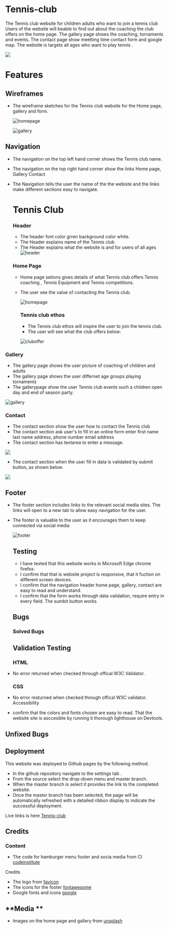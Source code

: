 # Tennis-club
The  Tennis club website for children adults who want to join a tennis club
Users of the website will beable to find out about the coaching the club offers
on the home page. The gallery page shows the coaching, tornaments and events.
The contact page show meetting time  contact form and google map. The website
is targets all ages who want to play tennis .

![](  https://github.com/julielk/Tennis-club/blob/main/assets/documents/device3.PNG )






# **Features**

## **Wireframes**
* The wireframe sketches for the Tennis club website for the Home page,
  gallery and form.

   ![homepage](https://github.com/julielk/Tennis-club/blob/main/assets/documents/homePage.PNG)

   
  ![gallery](https://github.com/julielk/Tennis-club/blob/main/assets/documents/gallery.PNG)


## **Navigation**
* The navigation on the top left hand corner shows the  Tennis club name.
* The navigation on the top right hand corner show the links Home page, Gallery
  Contact
* The Navigation  tells the user the name of the the webiste and  the links
  make different sections easy to navigate.

  # **Tennis Club**      
  ### **Header**
  * The header font color grren background color white.
  * The Header explains name of the Tennis club
  * The Header explains what the website is and for users of all ages
  ![header]()

  ### **Home Page**
  * Home page setions gives details of what Tennis club offers
    Tennis coaching , Tennis Equipment and Tennis competitions.
  * The user see the value of contacting the Tennis club.
    
    ![homepage](https://github.com/julielk/Tennis-club/blob/main/assets/documents/homepage3.PNG)

    ### **Tennis club ethos**
    * The Tennis club ethos will inspire the user to join  the tennis club.
    * The user will see  what the club offers below:
    
     ![cluboffer](https://github.com/julielk/Tennis-club/blob/main/assets/documents/Cluboffer.PNG )
    

### **Gallery**





 *  The gallery page shows the user picture of coaching of  children and adults
 *  The gallery page shows the user differnet age groups playing tornaments
 *  The gallerypage show  the user Tennis club events such a children open day
    and end of season party.

 ![gallery](https://github.com/julielk/Tennis-club/blob/main/assets/documents/gallery3.PNG)


    

### **Contact**  
* The contact section show the user how to contact the Tennis club
*  The  contact section ask user's to fill in an online form
  enter first name last name address, phone number email address
* The contact section has textarea to enter a message.

![]( https://github.com/julielk/Tennis-club/blob/main/assets/documents/form1.PNG)






* The contact section when the user  fill in data is validated by
  submit button, as shown below.






![]( https://github.com/julielk/Tennis-club/blob/main/assets/documents/formdata2.png  )




   ## **Footer**

* The footer section includes links to the relevant social media sites. The links will open 
   to a new tab to allow easy navigation for the user.
* The footer is valuable to the user as it encourages them to keep connected via social media

   ![footer](https://github.com/julielk/Tennis-club/blob/main/assets/documents/footer1.PNG)


  ## **Testing**
  * I have tested that this website works in Microsoft Edge chrome firefox.
  * I confirm that that is website project is responsive, that it
    fuction on different screen devices.
  * I confirm that the navigation header home page, gallery, contact
    are easy to read and understand.
  * I confirm that the form works through data validation, require entry
    in every field. The sumbit button works

  ## **Bugs**
  ### **Solved Bugs**





  ## **Validation Testing**
  ### **HTML**
* No error returned  when checked through offical W3C Validator.
  ### **CSS**
* No error resturned when checked through offical W3C validator.
  Accessibility
*  confirm that the colors and fonts chosen are easy to read. That the
   website site is asccesible by running it thorough lighthouse on Devtools.

## **Unfixed Bugs**


## **Deployment**
This website was deployed to Github pages by the following method.
*  In the github repository navigate  to the  settings tab .
*  From the source select the drop-down menu  and master branch.
*  When the master branch is select it provides the link to the
  completed website.
* Once the master branch has been selected, the page will be automatically refreshed with a detailed ribbon display to indicate the successful deployment.

Live links is here [Tennis-club]( https://julielk.github.io/Tennis-club/ )


## **Credits**

### **Content**
* The code for hamburger menu footer and socia media from CI [codeinstitute](https://code-institute-org.github.io/love-running-2.0/index.html)

Credits
* The logo from  [favicon](https://favicon.io/)
* The icons for the footer [fontawesome](https://fontawesome.com/ )
* Google fonts and icons [google](https://fonts.google.com/icons)

## **Media **
* Images on the home page and gallery from [unsplash](https://unsplash.com/s/photos/tennis)


  

  
    
  



    
  
  








 


  
